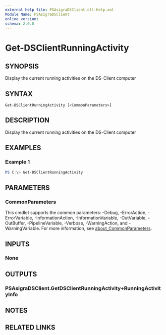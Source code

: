 ```yaml
---
external help file: PSAsigraDSClient.dll-Help.xml
Module Name: PSAsigraDSClient
online version:
schema: 2.0.0
---
```


# Get-DSClientRunningActivity

## SYNOPSIS
Display the current running activities on the DS-Client computer

## SYNTAX

```
Get-DSClientRunningActivity [<CommonParameters>]
```

## DESCRIPTION
Display the current running activities on the DS-Client computer

## EXAMPLES

### Example 1
```powershell
PS C:\> Get-DSClientRunningActivity
```

## PARAMETERS

### CommonParameters
This cmdlet supports the common parameters: -Debug, -ErrorAction, -ErrorVariable, -InformationAction, -InformationVariable, -OutVariable, -OutBuffer, -PipelineVariable, -Verbose, -WarningAction, and -WarningVariable. For more information, see [about_CommonParameters](http://go.microsoft.com/fwlink/?LinkID=113216).

## INPUTS

### None

## OUTPUTS

### PSAsigraDSClient.GetDSClientRunningActivity+RunningActivityInfo

## NOTES

## RELATED LINKS
